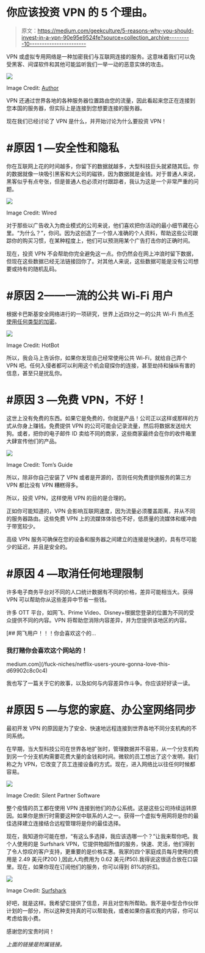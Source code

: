 # 你应该投资 VPN 的 5 个理由。

> 原文：<https://medium.com/geekculture/5-reasons-why-you-should-invest-in-a-vpn-90e95e9524fe?source=collection_archive---------10----------------------->

VPN 或虚拟专用网络是一种加密我们与互联网连接的服务。这意味着我们可以免受黑客、间谍软件和其他可能监听我们一举一动的恶意实体的攻击。

![](img/884498b458e0a62fe2f8aafd468fcf0c.png)

Image Credit: [Author](https://bhaveshrawat.pages.dev)

VPN 还通过世界各地的各种服务器位置路由您的流量，因此看起来您正在连接到您本国的服务器，但实际上是连接到您想要连接的服务器。

现在我们已经讨论了 VPN 是什么，并开始讨论为什么要投资 VPN！

# #原因 1 —安全性和隐私

你在互联网上花的时间越多，你留下的数据就越多，大型科技巨头就紧随其后。你的数据就像一块吸引黑客和大公司的磁铁，因为数据就是金钱。对于普通人来说，黑客似乎有点夸张，但是普通人也必须对付跟踪者，我认为这是一个非常严重的问题。

![](img/fccf5c71f9fe5f66d4e467ff2ab75076.png)

Image Credit: Wired

对于那些以广告收入为商业模式的公司来说，他们喜欢把你活动的最小细节藏在心里。“为什么？”，你问。因为这创造了一个惊人准确的个人资料，帮助这些公司跟踪你的购买习惯，在某种程度上，他们可以预测用某个广告打击你的正确时间。

现在，投资 VPN 不会帮助你完全避免这一点。你仍然会在网上冲浪时留下数据，但现在这些数据已经无法链接回你了。对其他人来说，这些数据可能是没有公司想要或持有的随机乱码。

# #原因 2——一流的公共 Wi-Fi 用户

根据卡巴斯基安全网络进行的一项研究，世界上近四分之一的公共 Wi-Fi 热点[不使用任何类型的加密](https://securelist.com/research-on-unsecured-wi-fi-networks-across-the-world/76733/)。

![](img/8e56e06896b38404ed40ae99d0262657.png)

Image Credit: HotBot

所以，我会马上告诉你，如果你发现自己经常使用公共 Wi-Fi，就给自己弄个 VPN 吧。任何入侵者都可以利用这个机会窥探你的连接，甚至劫持和操纵有害的信息，甚至只是扰乱你。

# #原因 3 —免费 VPN，不好！

这世上没有免费的东西。如果它是免费的，你就是产品！公司正以这样或那样的方式从你身上赚钱。免费提供 VPN 的公司可能会记录流量，然后将数据发送给大狗。或者，把你的电子邮件 ID 卖给不同的商家，这些商家最终会在你的收件箱里大肆宣传他们的产品。

![](img/37ab26714e4d40696bacf958c2d343f1.png)

Image Credit: Tom’s Guide

所以，除非你自己安装了 VPN 或者是开源的，否则任何免费提供服务的第三方 VPN 都比没有 VPN 糟糕得多。

所以，投资 VPN，这样使用 VPN 的目的是合理的。

正如你可能知道的，VPN 会影响互联网速度，因为流量必须覆盖距离，并从不同的服务器路由。这些免费 VPN 上的流媒体体验也不好，低质量的流媒体和缓冲由于带宽较少。

高级 VPN 服务可确保在您的设备和服务器之间建立的连接是快速的，具有尽可能少的延迟，并且是安全的。

# #原因 4 —取消任何地理限制

许多电子商务平台对不同的人口统计数据有不同的价格，差异可能相当大。获得 VPN 可以帮助你从这些差异中节省一些钱。

许多 OTT 平台，如网飞、Prime Video、Disney+根据您登录的位置为不同的受众提供不同的内容。VPN 将帮助您消除内容差异，并为您提供该地区的内容。

[](/fuck-niches/netflix-users-youre-gonna-love-this-d69902c8c0c4) [## 网飞用户！！！你会喜欢这个的…

### 我打赌你会喜欢这个网站的！

medium.com](/fuck-niches/netflix-users-youre-gonna-love-this-d69902c8c0c4) 

我也写了一篇关于它的故事，以及如何与内容差异作斗争。你应该好好读一读。

# #原因 5 —与您的家庭、办公室网络同步

最初开发 VPN 的原因是为了安全、快速地远程连接到世界各地不同分支机构的不同系统。

在早期，当大型科技公司在世界各地扩张时，管理数据并不容易，从一个分支机构到另一个分支机构需要花费大量的金钱和时间。微软的员工想出了这个发明，我们称之为 VPN，它改变了员工连接设备的方式。现在，进入网络比以往任何时候都容易。

![](img/8e1dcefb0df41c19a951d42ea9328dfb.png)

Image Credit: Silent Partner Software

整个疫情的员工都在使用 VPN 连接到他们的办公系统。这是这些公司持续运转原因。如果你是旅行时需要这种空中联系的人之一。获得一个虚拟专用网将是你的最佳选择建立连接结合远程管理将是你的最佳选择。

现在，我知道你可能在想，“有这么多选择，我应该选哪一个？”让我来帮你吧。我个人使用的是 Surfshark VPN，它提供物超所值的服务，快速、灵活，他们得到了令人惊叹的客户支持，更重要的是价格实惠。我家的四个家庭成员每月使用的费用是 2.49 美元(₹200 ),因此人均费用为 0.62 美元(₹50).我得说这很适合放在口袋里。现在，如果你现在订阅他们的服务，你可以得到 81%的折扣。

![](img/510e1e98b517c429d8857dda12694014.png)

Image Credit: [Surfshark](https://get.surfshark.net/SHm4)

好吧，就是这样。我希望它提供了信息，并且对您有所帮助。我不是中型合作伙伴计划的一部分，所以这种支持真的可以帮助我，或者如果你喜欢我的内容，你可以考虑给我小费。

感谢您的宝贵时间！

*上面的链接是附属链接。*